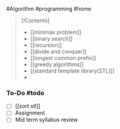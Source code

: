 #Algorithm #programming #home

>[!Contents]
>- [[minimax problem]]
>- [[binary search]]
>- [[recursion]]
>- [[divide and conquer]]
>- [[longest common prefix]]
>- [[greedy algorithms]]
>- [[standard template library(STL)]]
>- 

### To-Do #todo 

- [ ]  [[sort stl]]
- [ ] Assignment
- [ ] Mid term syllabus review
